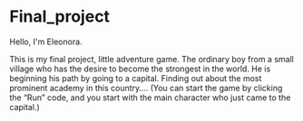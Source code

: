 # Final_project

Hello, I'm Eleonora.

This is my final project, little adventure game.
The ordinary boy from a small village who has the desire to become the strongest in the world. He is beginning his path by going to a capital. Finding out about the most prominent academy in this country….
(You can start the game by clicking the “Run” code, and you start with the main character who just came to the capital.)
